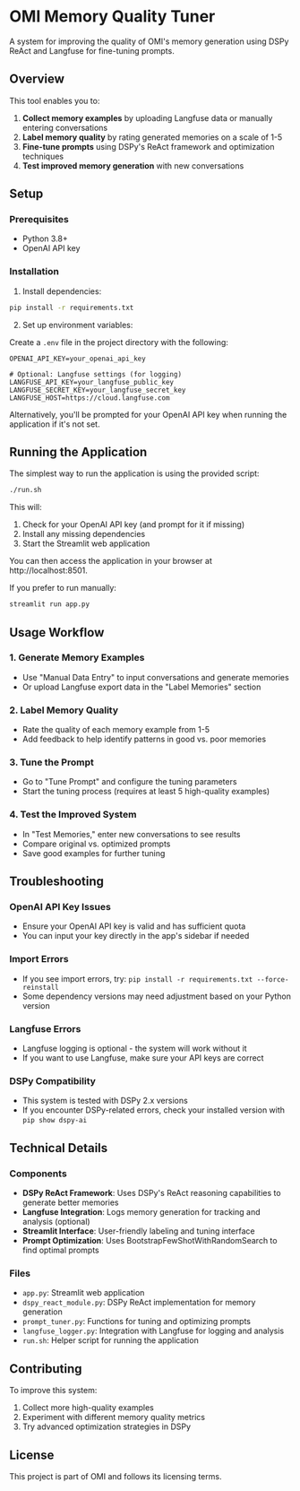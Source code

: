 # OMI Memory Quality Tuner

A system for improving the quality of OMI's memory generation using DSPy ReAct and Langfuse for fine-tuning prompts.

## Overview

This tool enables you to:

1. **Collect memory examples** by uploading Langfuse data or manually entering conversations
2. **Label memory quality** by rating generated memories on a scale of 1-5
3. **Fine-tune prompts** using DSPy's ReAct framework and optimization techniques
4. **Test improved memory generation** with new conversations

## Setup

### Prerequisites

- Python 3.8+
- OpenAI API key

### Installation

1. Install dependencies:

```bash
pip install -r requirements.txt
```

2. Set up environment variables:

Create a `.env` file in the project directory with the following:

```
OPENAI_API_KEY=your_openai_api_key

# Optional: Langfuse settings (for logging)
LANGFUSE_API_KEY=your_langfuse_public_key
LANGFUSE_SECRET_KEY=your_langfuse_secret_key
LANGFUSE_HOST=https://cloud.langfuse.com
```

Alternatively, you'll be prompted for your OpenAI API key when running the application if it's not set.

## Running the Application

The simplest way to run the application is using the provided script:

```bash
./run.sh
```

This will:
1. Check for your OpenAI API key (and prompt for it if missing)
2. Install any missing dependencies
3. Start the Streamlit web application

You can then access the application in your browser at http://localhost:8501.

If you prefer to run manually:

```bash
streamlit run app.py
```

## Usage Workflow

### 1. Generate Memory Examples
- Use "Manual Data Entry" to input conversations and generate memories
- Or upload Langfuse export data in the "Label Memories" section

### 2. Label Memory Quality
- Rate the quality of each memory example from 1-5
- Add feedback to help identify patterns in good vs. poor memories

### 3. Tune the Prompt
- Go to "Tune Prompt" and configure the tuning parameters
- Start the tuning process (requires at least 5 high-quality examples)

### 4. Test the Improved System
- In "Test Memories," enter new conversations to see results
- Compare original vs. optimized prompts
- Save good examples for further tuning

## Troubleshooting

### OpenAI API Key Issues
- Ensure your OpenAI API key is valid and has sufficient quota
- You can input your key directly in the app's sidebar if needed

### Import Errors
- If you see import errors, try: `pip install -r requirements.txt --force-reinstall`
- Some dependency versions may need adjustment based on your Python version

### Langfuse Errors
- Langfuse logging is optional - the system will work without it
- If you want to use Langfuse, make sure your API keys are correct

### DSPy Compatibility
- This system is tested with DSPy 2.x versions
- If you encounter DSPy-related errors, check your installed version with `pip show dspy-ai`

## Technical Details

### Components

- **DSPy ReAct Framework**: Uses DSPy's ReAct reasoning capabilities to generate better memories
- **Langfuse Integration**: Logs memory generation for tracking and analysis (optional)
- **Streamlit Interface**: User-friendly labeling and tuning interface
- **Prompt Optimization**: Uses BootstrapFewShotWithRandomSearch to find optimal prompts

### Files

- `app.py`: Streamlit web application
- `dspy_react_module.py`: DSPy ReAct implementation for memory generation
- `prompt_tuner.py`: Functions for tuning and optimizing prompts
- `langfuse_logger.py`: Integration with Langfuse for logging and analysis
- `run.sh`: Helper script for running the application

## Contributing

To improve this system:

1. Collect more high-quality examples
2. Experiment with different memory quality metrics
3. Try advanced optimization strategies in DSPy

## License

This project is part of OMI and follows its licensing terms. 